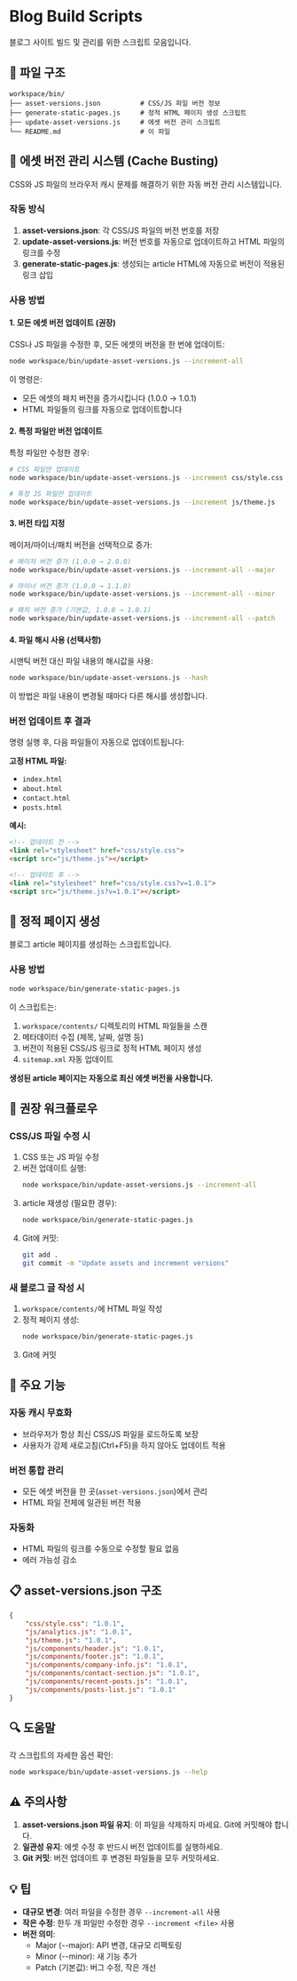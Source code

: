 # Blog Build Scripts

블로그 사이트 빌드 및 관리를 위한 스크립트 모음입니다.

## 📁 파일 구조

```
workspace/bin/
├── asset-versions.json          # CSS/JS 파일 버전 정보
├── generate-static-pages.js     # 정적 HTML 페이지 생성 스크립트
├── update-asset-versions.js     # 에셋 버전 관리 스크립트
└── README.md                    # 이 파일
```

## 🚀 에셋 버전 관리 시스템 (Cache Busting)

CSS와 JS 파일의 브라우저 캐시 문제를 해결하기 위한 자동 버전 관리 시스템입니다.

### 작동 방식

1. **asset-versions.json**: 각 CSS/JS 파일의 버전 번호를 저장
2. **update-asset-versions.js**: 버전 번호를 자동으로 업데이트하고 HTML 파일의 링크를 수정
3. **generate-static-pages.js**: 생성되는 article HTML에 자동으로 버전이 적용된 링크 삽입

### 사용 방법

#### 1. 모든 에셋 버전 업데이트 (권장)

CSS나 JS 파일을 수정한 후, 모든 에셋의 버전을 한 번에 업데이트:

```bash
node workspace/bin/update-asset-versions.js --increment-all
```

이 명령은:
- 모든 에셋의 패치 버전을 증가시킵니다 (1.0.0 → 1.0.1)
- HTML 파일들의 링크를 자동으로 업데이트합니다

#### 2. 특정 파일만 버전 업데이트

특정 파일만 수정한 경우:

```bash
# CSS 파일만 업데이트
node workspace/bin/update-asset-versions.js --increment css/style.css

# 특정 JS 파일만 업데이트
node workspace/bin/update-asset-versions.js --increment js/theme.js
```

#### 3. 버전 타입 지정

메이저/마이너/패치 버전을 선택적으로 증가:

```bash
# 메이저 버전 증가 (1.0.0 → 2.0.0)
node workspace/bin/update-asset-versions.js --increment-all --major

# 마이너 버전 증가 (1.0.0 → 1.1.0)
node workspace/bin/update-asset-versions.js --increment-all --minor

# 패치 버전 증가 (기본값, 1.0.0 → 1.0.1)
node workspace/bin/update-asset-versions.js --increment-all --patch
```

#### 4. 파일 해시 사용 (선택사항)

시맨틱 버전 대신 파일 내용의 해시값을 사용:

```bash
node workspace/bin/update-asset-versions.js --hash
```

이 방법은 파일 내용이 변경될 때마다 다른 해시를 생성합니다.

### 버전 업데이트 후 결과

명령 실행 후, 다음 파일들이 자동으로 업데이트됩니다:

**고정 HTML 파일:**
- `index.html`
- `about.html`
- `contact.html`
- `posts.html`

**예시:**
```html
<!-- 업데이트 전 -->
<link rel="stylesheet" href="css/style.css">
<script src="js/theme.js"></script>

<!-- 업데이트 후 -->
<link rel="stylesheet" href="css/style.css?v=1.0.1">
<script src="js/theme.js?v=1.0.1"></script>
```

## 📄 정적 페이지 생성

블로그 article 페이지를 생성하는 스크립트입니다.

### 사용 방법

```bash
node workspace/bin/generate-static-pages.js
```

이 스크립트는:
1. `workspace/contents/` 디렉토리의 HTML 파일들을 스캔
2. 메타데이터 수집 (제목, 날짜, 설명 등)
3. 버전이 적용된 CSS/JS 링크로 정적 HTML 페이지 생성
4. `sitemap.xml` 자동 업데이트

**생성된 article 페이지는 자동으로 최신 에셋 버전을 사용합니다.**

## 🔄 권장 워크플로우

### CSS/JS 파일 수정 시

1. CSS 또는 JS 파일 수정
2. 버전 업데이트 실행:
   ```bash
   node workspace/bin/update-asset-versions.js --increment-all
   ```
3. article 재생성 (필요한 경우):
   ```bash
   node workspace/bin/generate-static-pages.js
   ```
4. Git에 커밋:
   ```bash
   git add .
   git commit -m "Update assets and increment versions"
   ```

### 새 블로그 글 작성 시

1. `workspace/contents/`에 HTML 파일 작성
2. 정적 페이지 생성:
   ```bash
   node workspace/bin/generate-static-pages.js
   ```
3. Git에 커밋

## 🎯 주요 기능

### 자동 캐시 무효화
- 브라우저가 항상 최신 CSS/JS 파일을 로드하도록 보장
- 사용자가 강제 새로고침(Ctrl+F5)을 하지 않아도 업데이트 적용

### 버전 통합 관리
- 모든 에셋 버전을 한 곳(`asset-versions.json`)에서 관리
- HTML 파일 전체에 일관된 버전 적용

### 자동화
- HTML 파일의 링크를 수동으로 수정할 필요 없음
- 에러 가능성 감소

## 📋 asset-versions.json 구조

```json
{
    "css/style.css": "1.0.1",
    "js/analytics.js": "1.0.1",
    "js/theme.js": "1.0.1",
    "js/components/header.js": "1.0.1",
    "js/components/footer.js": "1.0.1",
    "js/components/company-info.js": "1.0.1",
    "js/components/contact-section.js": "1.0.1",
    "js/components/recent-posts.js": "1.0.1",
    "js/components/posts-list.js": "1.0.1"
}
```

## 🔍 도움말

각 스크립트의 자세한 옵션 확인:

```bash
node workspace/bin/update-asset-versions.js --help
```

## ⚠️ 주의사항

1. **asset-versions.json 파일 유지**: 이 파일을 삭제하지 마세요. Git에 커밋해야 합니다.
2. **일관성 유지**: 에셋 수정 후 반드시 버전 업데이트를 실행하세요.
3. **Git 커밋**: 버전 업데이트 후 변경된 파일들을 모두 커밋하세요.

## 💡 팁

- **대규모 변경**: 여러 파일을 수정한 경우 `--increment-all` 사용
- **작은 수정**: 한두 개 파일만 수정한 경우 `--increment <file>` 사용
- **버전 의미**:
  - Major (--major): API 변경, 대규모 리팩토링
  - Minor (--minor): 새 기능 추가
  - Patch (기본값): 버그 수정, 작은 개선
